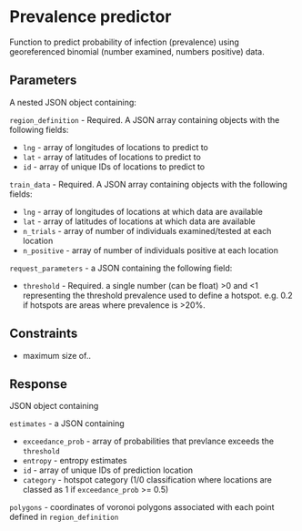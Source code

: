 # Prevalence predictor
Function to predict probability of infection (prevalence) using georeferenced binomial (number examined, numbers positive) data.

## Parameters

A nested JSON object containing:

`region_definition` - Required. A JSON array containing objects with the following fields:
- `lng` - array of longitudes of locations to predict to
- `lat` - array of latitudes of locations to predict to
- `id` - array of unique IDs of locations to predict to
  
`train_data` - Required. A JSON array containing objects with the following fields:
- `lng` - array of longitudes of locations at which data are available
- `lat` - array of latitudes of locations at which data are available
- `n_trials` - array of number of individuals examined/tested at each location
- `n_positive` - array of number of individuals positive at each location

`request_parameters` - a JSON containing the following field:
- `threshold` - Required. a single number (can be float) >0 and <1 representing the threshold prevalence used to define a hotspot. e.g. 0.2 if hotspots are areas where prevalence is >20%. 
  
  
## Constraints

- maximum size of..

## Response
JSON object containing

`estimates` - a JSON containing
- `exceedance_prob` - array of probabilities that prevlance exceeds the `threshold`
- `entropy` - entropy estimates
- `id` - array of unique IDs of prediction location
- `category` - hotspot category (1/0 classification where locations are classed as 1 if `exceedance_prob` >= 0.5)

`polygons` - coordinates of voronoi polygons associated with each point defined in `region_definition`

